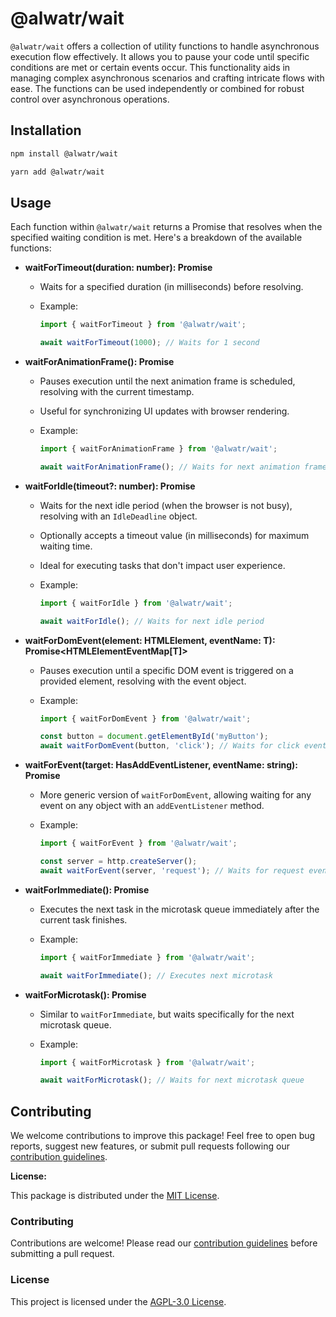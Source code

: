 # @alwatr/wait

`@alwatr/wait` offers a collection of utility functions to handle asynchronous execution flow effectively. It allows you to pause your code until specific conditions are met or certain events occur. This functionality aids in managing complex asynchronous scenarios and crafting intricate flows with ease. The functions can be used independently or combined for robust control over asynchronous operations.

## Installation

```bash
npm install @alwatr/wait
```

```bash
yarn add @alwatr/wait
```

## Usage

Each function within `@alwatr/wait` returns a Promise that resolves when the specified waiting condition is met. Here's a breakdown of the available functions:

* **waitForTimeout(duration: number): Promise<void>**
  * Waits for a specified duration (in milliseconds) before resolving.
  * Example:

    ```typescript
    import { waitForTimeout } from '@alwatr/wait';

    await waitForTimeout(1000); // Waits for 1 second
    ```

* **waitForAnimationFrame(): Promise<DOMHighResTimeStamp>**
  * Pauses execution until the next animation frame is scheduled, resolving with the current timestamp.
  * Useful for synchronizing UI updates with browser rendering.
  * Example:

    ```typescript
    import { waitForAnimationFrame } from '@alwatr/wait';

    await waitForAnimationFrame(); // Waits for next animation frame
    ```

* **waitForIdle(timeout?: number): Promise<IdleDeadline>**
  * Waits for the next idle period (when the browser is not busy), resolving with an `IdleDeadline` object.
  * Optionally accepts a timeout value (in milliseconds) for maximum waiting time.
  * Ideal for executing tasks that don't impact user experience.
  * Example:

    ```typescript
    import { waitForIdle } from '@alwatr/wait';

    await waitForIdle(); // Waits for next idle period
    ```

* **waitForDomEvent<T extends keyof HTMLElementEventMap>(element: HTMLElement, eventName: T): Promise<HTMLElementEventMap[T]>**
  * Pauses execution until a specific DOM event is triggered on a provided element, resolving with the event object.
  * Example:

    ```typescript
    import { waitForDomEvent } from '@alwatr/wait';

    const button = document.getElementById('myButton');
    await waitForDomEvent(button, 'click'); // Waits for click event on button
    ```

* **waitForEvent(target: HasAddEventListener, eventName: string): Promise<Event>**
  * More generic version of `waitForDomEvent`, allowing waiting for any event on any object with an `addEventListener` method.
  * Example:

    ```typescript
    import { waitForEvent } from '@alwatr/wait';

    const server = http.createServer();
    await waitForEvent(server, 'request'); // Waits for request event on server
    ```

* **waitForImmediate(): Promise<void>**
  * Executes the next task in the microtask queue immediately after the current task finishes.
  * Example:

    ```typescript
    import { waitForImmediate } from '@alwatr/wait';

    await waitForImmediate(); // Executes next microtask
    ```

* **waitForMicrotask(): Promise<void>**
  * Similar to `waitForImmediate`, but waits specifically for the next microtask queue.
  * Example:

    ```typescript
    import { waitForMicrotask } from '@alwatr/wait';

    await waitForMicrotask(); // Waits for next microtask queue
    ```

## Contributing

We welcome contributions to improve this package! Feel free to open bug reports, suggest new features, or submit pull requests following our [contribution guidelines](https://github.com/Alwatr/.github/blob/next/CONTRIBUTING.md).

**License:**

This package is distributed under the [MIT License](https://alimd.mit-license.org/).

### Contributing

Contributions are welcome! Please read our [contribution guidelines](https://github.com/Alwatr/.github/blob/next/CONTRIBUTING.md) before submitting a pull request.

### License

This project is licensed under the [AGPL-3.0 License](LICENSE).
